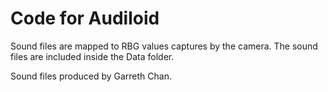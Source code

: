 # Code for Audiloid

Sound files are mapped to RBG values captures by the camera. The sound files are included inside the Data folder.

Sound files produced by Garreth Chan.

